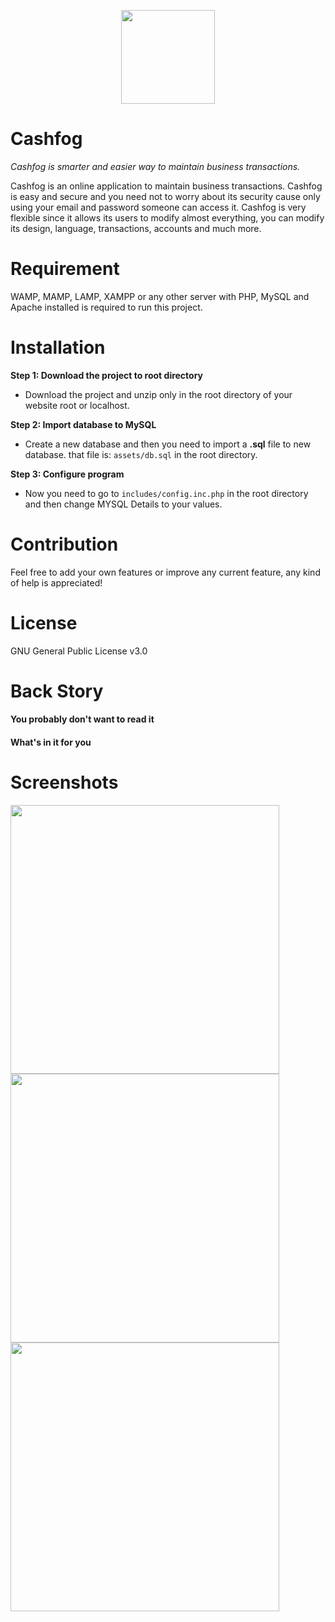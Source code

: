 <p align="center">
    <img src="https://ramantehlan.github.io/Cashfog/assets/images/other/plan_logo_3.png" width="150">
</p>

# Cashfog
*Cashfog is smarter and easier way to maintain business transactions.*

Cashfog is an online application to maintain business transactions. Cashfog is easy and secure and you need not to worry about its security cause only using your email and password someone can access it. Cashfog is very flexible since it allows its users to modify almost everything, you can modify its design, language, transactions, accounts and much more. 

# Requirement

 WAMP, MAMP, LAMP, XAMPP or any other server with PHP, MySQL and Apache installed is required to run this project.

# Installation

**Step 1: Download the project to root directory**

  - Download the project and unzip only in the root directory of your website root or localhost.
  
**Step 2: Import database to MySQL**

  - Create a new database and then you need to import a **.sql** file to new database. that file is: `assets/db.sql` in the root directory.
  
**Step 3: Configure program**

  - Now you need to go to `includes/config.inc.php` in the root directory and then change MYSQL Details to your values.

# Contribution

Feel free to add your own features or improve any current feature, any kind of help is appreciated!

# License

GNU General Public License v3.0

# Back Story

#### You probably don't want to read it

#### What's in it for you

# Screenshots

<p>

<img src="https://ramantehlan.github.io/Cashfog/assets/images/Capture.JPG" width="430">
<img src="https://ramantehlan.github.io/Cashfog/assets/images/Capture2.JPG" width="430">
<img src="https://ramantehlan.github.io/Cashfog/assets/images/Capture3.JPG" width="430">
</p>

